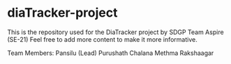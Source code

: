 # diaTracker-project
This is the repository used for the DiaTracker project by SDGP Team Aspire (SE-21)
Feel free to add more content to make it more informative.

Team Members:
Pansilu (Lead)
Purushath
Chalana
Methma
Rakshaagar
